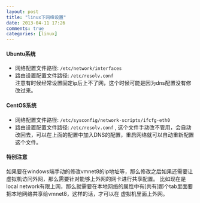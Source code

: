 ```yaml
---
layout: post
title: "linux下网络设置"
date: 2013-04-11 17:26
comments: true
categories: [linux]
---
```


#### Ubuntu系统

* 网络配置文件路径: `/etc/network/interfaces`  
* 路由设置配置文件路径: `/etc/resolv.conf`  
    注意有时候经常设置固定ip后上不了网，这个时候可能是因为dns配置没有修改过来。  

#### CentOS系统

* 网络配置文件路径:  `/etc/sysconfig/network-scripts/ifcfg-eth0`  
* 路由设置配置文件路径: `/etc/resolv.conf` , 这个文件手动改不管用，会自动改回去，可以在上面的配置中加入DNS的配置，重启网络就可以自动重新配置这个文件。


#### 特别注意

如果要在windows端手动的修改vmnet8的ip地址等，那么修改之后如果还需要让虚拟机访问外网，那么需要针对能够上外网的网卡进行共享配置。
比如现在是local network有限上网，那么就需要在本地网络的属性中有[共有]那个tab里面要把本地网络共享给vmnet8，这样的话，才可以在
虚拟机里面上外网。
